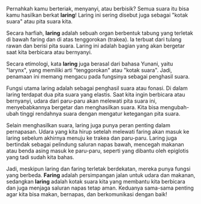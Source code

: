 Pernahkah kamu berteriak, menyanyi, atau berbisik? Semua suara itu bisa kamu hasilkan berkat **laring**! Laring ini sering disebut juga sebagai "kotak suara" atau pita suara kita.

Secara harfiah, **laring** adalah sebuah organ berbentuk tabung yang terletak di bawah faring dan di atas tenggorokan (trakea). Ia terbuat dari tulang rawan dan berisi pita suara. Laring ini adalah bagian yang akan bergetar saat kita berbicara atau bernyanyi.

Secara etimologi, kata **laring** juga berasal dari bahasa Yunani, yaitu "larynx", yang memiliki arti "tenggorokan" atau "kotak suara". Jadi, penamaan ini memang mengacu pada fungsinya sebagai penghasil suara.

Fungsi utama laring adalah sebagai penghasil suara atau fonasi. Di dalam laring terdapat dua pita suara yang elastis. Saat kita ingin berbicara atau bernyanyi, udara dari paru-paru akan melewati pita suara ini, menyebabkannya bergetar dan menghasilkan suara. Kita bisa mengubah-ubah tinggi rendahnya suara dengan mengatur ketegangan pita suara.

Selain menghasilkan suara, laring juga punya peran penting dalam pernapasan. Udara yang kita hirup setelah melewati faring akan masuk ke laring sebelum akhirnya menuju ke trakea dan paru-paru. Laring juga bertindak sebagai pelindung saluran napas bawah, mencegah makanan atau benda asing masuk ke paru-paru, seperti yang dibantu oleh epiglotis yang tadi sudah kita bahas.

Jadi, meskipun laring dan faring terletak berdekatan, mereka punya fungsi yang berbeda. **Faring** adalah persimpangan jalan untuk udara dan makanan, sedangkan **laring** adalah kotak suara kita yang membantu kita berbicara dan juga menjaga saluran napas tetap aman. Keduanya sama-sama penting agar kita bisa makan, bernapas, dan berkomunikasi dengan baik!